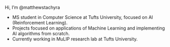 Hi, I’m @matthewstachyra
- MS student in Computer Science at Tufts University, focused on AI (Reinforcement Learning).
- Projects focused on applications of Machine Learning and implementing AI algorithms from scratch.
- Currently working in MuLIP research lab at Tufts University.


<!---
matthewstachyra/matthewstachyra is a ✨ special ✨ repository because its `README.md` (this file) appears on your GitHub profile.
You can click the Preview link to take a look at your changes.
--->
